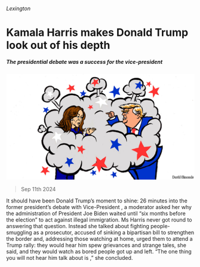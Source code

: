 ###### Lexington

# Kamala Harris makes Donald Trump look out of his depth 

##### The presidential debate was a success for the vice-president 

![image](images/20240914_USD000.jpg) 

> Sep 11th 2024 

It should have been Donald Trump’s moment to shine: 26 minutes into the former president’s debate with Vice-President , a moderator asked her why the administration of President Joe Biden waited until “six months before the election” to act against illegal immigration. Ms Harris never got round to answering that question. Instead she talked about fighting people-smuggling as a prosecutor, accused  of sinking a bipartisan bill to strengthen the border and, addressing those watching at home, urged them to attend a Trump rally: they would hear him spew grievances and strange tales, she said, and they would watch as bored people got up and left. “The one thing you will not hear him talk about is ,” she concluded. 

